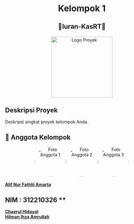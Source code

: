 # <p align="center"> Kelompok 1 </p>
## <p align="center"> 🚀Iuran-KasRT🚀 </p>

<p align="center">
  <img src="gambar/logo.png" alt="Logo Proyek" width="200">
</p>

## Deskripsi Proyek

Deskripsi singkat proyek kelompok Anda.

## 🚀 Anggota Kelompok

<div align="center">
  <img src="gambar/anggota1.jpg" alt="Foto Anggota 1" width="100" style="border-radius: 50%">
  <img src="gambar/anggota2.jpg" alt="Foto Anggota 2" width="100" style="border-radius: 50%">
  <img src="gambar/anggota3.jpg" alt="Foto Anggota 3" width="100" style="border-radius: 50%">
</div>

**[Alif Nur Fathlii Amarta](https://github.com/Alifamarta)** 
## NIM : 312210326 ** </br>
**[Chaerul Hidayat](https://github.com/ChaerulHidayat17)** </br>
**[Hilman Ihza Amrullah](https://github.com/HilmanAmrullah)** </br>
